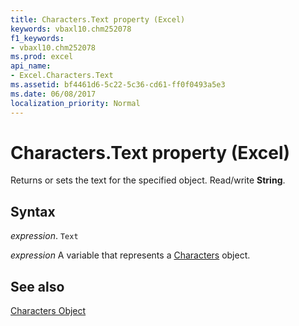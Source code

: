 ```yaml
---
title: Characters.Text property (Excel)
keywords: vbaxl10.chm252078
f1_keywords:
- vbaxl10.chm252078
ms.prod: excel
api_name:
- Excel.Characters.Text
ms.assetid: bf4461d6-5c22-5c36-cd61-ff0f0493a5e3
ms.date: 06/08/2017
localization_priority: Normal
---
```



# Characters.Text property (Excel)

Returns or sets the text for the specified object. Read/write  **String**.


## Syntax

_expression_. `Text`

_expression_ A variable that represents a [Characters](Excel.Characters.md) object.


## See also


[Characters Object](Excel.Characters.md)

